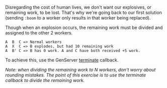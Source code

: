 Disregarding the cost of human lives, we don't want our explosives, or remaining work, to be lost. That's why we're going back to our first solution (sending `:boom` to a worker only results in that worker being replaced).

Though when an explosion occurs, the remaining work must be divided and assigned to the other 2 workers.

    A  B  C => Normal workers
    A  X  C => B explodes, but had 10 remaining work
    A  B' C => B has 0 work. A and C have both received +5 work.

To achieve this, use the GenServer [terminate](https://hexdocs.pm/elixir/GenServer.html#c:terminate/2) callback.

_Note: when dividing the remaining work to N workers, don't worry about rounding mistakes. The point of this exercise is to use the terminate callback to divide the remaining work._